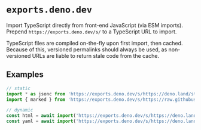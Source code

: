 # `exports.deno.dev`

Import TypeScript directly from front-end JavaScript (via ESM imports). Prepend `https://exports.deno.dev/s/` to a TypeScript URL to import.

TypeScript files are compiled on-the-fly upon first import, then cached. Because of this, versioned permalinks should always be used, as non-versioned URLs are liable to return stale code from the cache.

## Examples

```js
// static
import * as jsonc from 'https://exports.deno.dev/s/https://deno.land/std@0.211.0/jsonc/mod.ts'
import { marked } from 'https://exports.deno.dev/s/https://raw.githubusercontent.com/markedjs/marked/9514a93/src/marked.ts'

// dynamic
const html = await import('https://exports.deno.dev/s/https://deno.land/std@0.211.0/html/mod.ts')
const yaml = await import('https://exports.deno.dev/s/https://deno.land/std@0.211.0/yaml/mod.ts')
```
